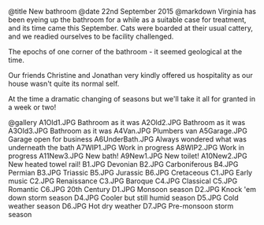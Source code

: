 @title		New bathroom
@date		22nd September 2015
@markdown
Virginia has been eyeing up the bathroom for a while as a suitable case for treatment,
and its time came this September. Cats were boarded at their usual cattery, and we readied
ourselves to be facility challenged.

The epochs of one corner of the bathroom - it seemed geological at the time.

Our friends Christine and Jonathan very kindly offered us hospitality
as our house wasn't quite its normal self.

At the time a dramatic changing of seasons but we'll take it all for
granted in a week or two!

@gallery
A1Old1.JPG		Bathroom as it was
A2Old2.JPG		Bathroom as it was
A3Old3.JPG		Bathroom as it was
A4Van.JPG		Plumbers van
A5Garage.JPG		Garage open for business
A6UnderBath.JPG		Always wondered what was underneath the bath
A7WIP1.JPG		Work in progress
A8WIP2.JPG		Work in progress
A11New3.JPG		New bath!
A9New1.JPG		New toilet!
A10New2.JPG		New heated towel rail!
B1.JPG		Devonian
B2.JPG		Carboniferous
B4.JPG		Permian
B3.JPG		Triassic
B5.JPG		Jurassic
B6.JPG		Cretaceous
C1.JPG		Early music
C2.JPG		Renaissance
C3.JPG		Baroque
C4.JPG		Classical
C5.JPG		Romantic
C6.JPG		20th Century
D1.JPG		Monsoon season
D2.JPG		Knock 'em down storm season
D4.JPG		Cooler but still humid season
D5.JPG		Cold weather season
D6.JPG		Hot dry weather
D7.JPG		Pre-monsoon storm season
